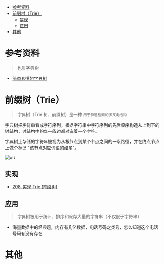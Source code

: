 - [参考资料](#参考资料)
- [前缀树（Trie）](#前缀树trie)
  - [实现](#实现)
  - [应用](#应用)
- [其他](#其他)

# 参考资料

> 也叫字典树

- [简单易懂的字典树](https://zhuanlan.zhihu.com/p/143975546)

# 前缀树（Trie）

> 字典树（Trie 树、前缀树）是一种 `用于快速检索的多叉树结构`

字典树把字符串看成字符序列，根据字符串中字符序列的先后顺序构造从上到下的树结构，树结构中的每一条边都对应着一个字符。

字典树上存储的字符串被视为从根节点到某个节点之间的一条路径，并在终点节点上做个标记 "该节点对应词语的结尾"。

![alt](https://images0.cnblogs.com/blog/440499/201308/05224450-851bf5fb62b245eb970d274ac2d43518.jpg)

## 实现

- [208. 实现 Trie (前缀树)](https://leetcode-cn.com/problems/implement-trie-prefix-tree/description/)

## 应用

> 字典树被用于统计、排序和保存大量的字符串（不仅限于字符串）

- 海量数据中的经典题，内存有几亿数据，电话号码之类的，怎么知道这个电话号码有没有存在

# 其他
